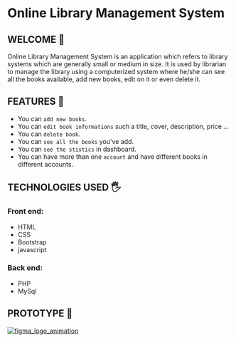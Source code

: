 # Online Library Management System
## WELCOME 👋
Online Library Management System is an application which refers to library systems which are generally small or medium in size. It is used by librarian to manage the library using a computerized system where he/she can see all the books available, add new books, edit on it or even delete it.
## FEATURES 💪
- You can `add new books`.
- You can `edit book informations` such a title, cover, description, price ...
- You can `delete book`.
- You can `see all the books` you've add.
- You can `see the stistics` in dashboard.
- You can have more than one `account` and have different books in different accounts.
## TECHNOLOGIES USED 🖐
### Front end:
- HTML
- CSS
- Bootstrap
- javascript
### Back end:
- PHP
- MySql
## PROTOTYPE 📝
[![figma_logo_animation](https://user-images.githubusercontent.com/112888267/203846613-d9b07c7d-ac7d-451f-a952-0e171fe738cc.gif)](https://www.figma.com/file/FxTIXjEnBcJFcysao5nLEn/Untitled?node-id=0%3A1&t=53z5oQrC4mc91Tio-1)
